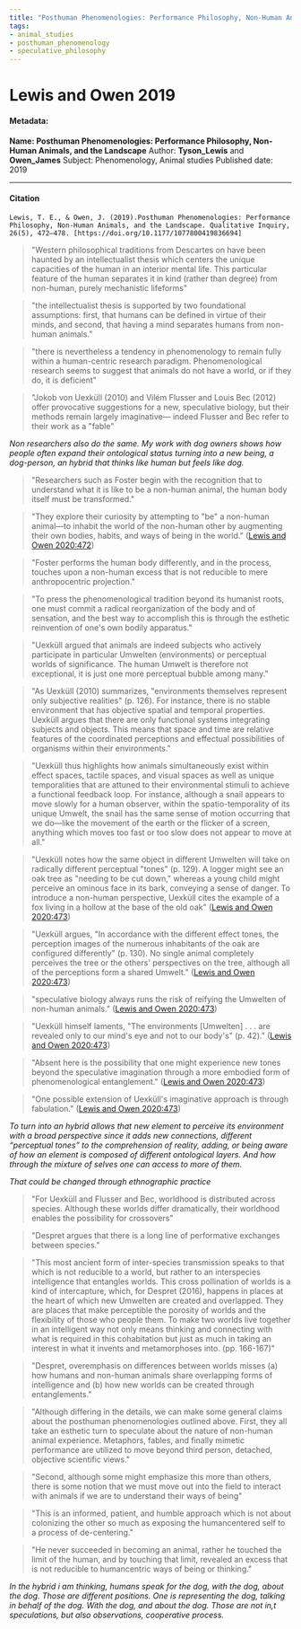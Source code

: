```yaml
---
title: "Posthuman Phenomenologies: Performance Philosophy, Non-Human Animals, and the Landscape"
tags:
- animal_studies
- posthuman_phenomenology
- speculative_philosophy
---
```


# Lewis and Owen 2019

#### Metadata:
**Name: Posthuman Phenomenologies: Performance Philosophy, Non-Human Animals, and the Landscape**
Author: **Tyson_Lewis** and **Owen_James** 
Subject: Phenomenology, Animal studies
Published date: 2019

---

#### Citation
``
Lewis, T. E., & Owen, J. (2019).Posthuman Phenomenologies: Performance Philosophy, Non-Human Animals, and the Landscape. Qualitative Inquiry, 26(5), 472–478. [https://doi.org/10.1177/1077800419836694]
``

> "Western philosophical traditions from Descartes on have been haunted by an intellectualist thesis which centers the unique capacities of the human in an interior mental life. This particular feature of the human separates it in kind (rather than degree) from non-human, purely mechanistic lifeforms" 

> "the intellectualist thesis is supported by two foundational assumptions: first, that humans can be defined in virtue of their minds, and second, that having a mind separates humans from non-human animals."

> "there is nevertheless a tendency in phenomenology to remain fully within a human-centric research paradigm. Phenomenological research seems to suggest that animals do not have a world, or if they do, it is deficient" 

> "Jokob von Uexküll (2010) and Vilém Flusser and Louis Bec (2012) offer provocative suggestions for a new, speculative biology, but their methods remain largely imaginative— indeed Flusser and Bec refer to their work as a "fable" 

*Non researchers also do the same. My work with dog owners shows how people often expand their ontological status turning into a new being, a dog-person, an hybrid that thinks like human but feels like dog.*

> "Researchers such as Foster begin with the recognition that to understand what it is like to be a non-human animal, the human body itself must be transformed." 

> "They explore their curiosity by attempting to "be" a non-human animal—to inhabit the world of the non-human other by augmenting their own bodies, habits, and ways of being in the world." ([Lewis and Owen 2020:472](zotero://open-pdf/library/items/QZWVXJQJ?page=1))

> "Foster performs the human body differently, and in the process, touches upon a non-human excess that is not reducible to mere anthropocentric projection." 

> "To press the phenomenological tradition beyond its humanist roots, one must commit a radical reorganization of the body and of sensation, and the best way to accomplish this is through the esthetic reinvention of one's own bodily apparatus."

> "Uexküll argued that animals are indeed subjects who actively participate in particular Umwelten (environments) or perceptual worlds of significance. The human Umwelt is therefore not exceptional, it is just one more perceptual bubble among many." 

> "As Uexküll (2010) summarizes, "environments themselves represent only subjective realities" (p. 126). For instance, there is no stable environment that has objective spatial and temporal properties. Uexküll argues that there are only functional systems integrating subjects and objects. This means that space and time are relative features of the coordinated perceptions and effectual possibilities of organisms within their environments."

> "Uexküll thus highlights how animals simultaneously exist within effect spaces, tactile spaces, and visual spaces as well as unique temporalities that are attuned to their environmental stimuli to achieve a functional feedback loop. For instance, although a snail appears to move slowly for a human observer, within the spatio-temporality of its unique Umwelt, the snail has the same sense of motion occurring that we do—like the movement of the earth or the flicker of a screen, anything which moves too fast or too slow does not appear to move at all." 

> "Uexküll notes how the same object in different Umwelten will take on radically different perceptual "tones" (p. 129). A logger might see an oak tree as "needing to be cut down," whereas a young child might perceive an ominous face in its bark, conveying a sense of danger. To introduce a non-human perspective, Uexküll cites the example of a fox living in a hollow at the base of the old oak" ([Lewis and Owen 2020:473](zotero://open-pdf/library/items/QZWVXJQJ?page=2))

> "Uexküll argues, "In accordance with the different effect tones, the perception images of the numerous inhabitants of the oak are configured differently" (p. 130). No single animal completely perceives the tree or the others' perspectives on the tree, although all of the perceptions form a shared Umwelt." ([Lewis and Owen 2020:473](zotero://open-pdf/library/items/QZWVXJQJ?page=2))

> "speculative biology always runs the risk of reifying the Umwelten of non-human animals." ([Lewis and Owen 2020:473](zotero://open-pdf/library/items/QZWVXJQJ?page=2))

> "Uexküll himself laments, "The environments [Umwelten] . . . are revealed only to our mind's eye and not to our body's" (p. 42)." ([Lewis and Owen 2020:473](zotero://open-pdf/library/items/QZWVXJQJ?page=2))

> "Absent here is the possibility that one might experience new tones beyond the speculative imagination through a more embodied form of phenomenological entanglement." ([Lewis and Owen 2020:473](zotero://open-pdf/library/items/QZWVXJQJ?page=2))

> "One possible extension of Uexküll's imaginative approach is through fabulation." ([Lewis and Owen 2020:473](zotero://open-pdf/library/items/QZWVXJQJ?page=2))

*To turn into an hybrid allows that new element to perceive its environment with a broad perspective since it adds new connections, different “perceptual tones” to the comprehension of reality, adding, or being aware of how an element is composed of different ontological layers. And how through the mixture of selves one can access to more of them.*

*That could be changed through ethnographic practice*

> "For Uexküll and Flusser and Bec, worldhood is distributed across species. Although these worlds differ dramatically, their worldhood enables the possibility for crossovers"

> "Despret argues that there is a long line of performative exchanges between species."

> "This most ancient form of inter-species transmission speaks to that which is not reducible to a world, but rather to an interspecies intelligence that entangles worlds. This cross pollination of worlds is a kind of intercapture, which, for Despret (2016), happens in places at the heart of which new Umwelten are created and overlapped. They are places that make perceptible the porosity of worlds and the flexibility of those who people them. To make two worlds live together in an intelligent way not only means thinking and connecting with what is required in this cohabitation but just as much in taking an interest in what it invents and metamorphoses into. (pp. 166-167)" 

> "Despret, overemphasis on differences between worlds misses (a) how humans and non-human animals share overlapping forms of intelligence and (b) how new worlds can be created through entanglements." 

> "Although differing in the details, we can make some general claims about the posthuman phenomenologies outlined above. First, they all take an esthetic turn to speculate about the nature of non-human animal experience. Metaphors, fables, and finally mimetic performance are utilized to move beyond third person, detached, objective scientific views." 

> "Second, although some might emphasize this more than others, there is some notion that we must move out into the field to interact with animals if we are to understand their ways of being" 

> "This is an informed, patient, and humble approach which is not about colonizing the other so much as exposing the humancentered self to a process of de-centering."

> "He never succeeded in becoming an animal, rather he touched the limit of the human, and by touching that limit, revealed an excess that is not reducible to humancentric ways of being or thinking." 

*In the hybrid i am thinking, humans speak for the dog, with the dog, about the dog. Those are different positions. One is representing the dog, talking in behalf of the dog. With the dog, and about the dog. Those are not in,t speculations, but also observations, cooperative process.*